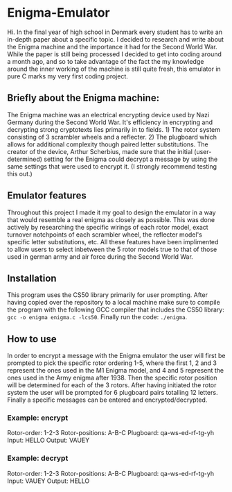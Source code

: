 # Enigma-Emulator
Hi. In the final year of high school in Denmark every student has to write an in-depth paper about a specific topic. I decided to research and write about the Enigma machine and the importance it had for the Second World War. While the paper is still being processed I decided to get into coding around a month ago, and so to take advantage of the fact the my knowledge around the inner working of the machine is still quite fresh, this emulator in pure C marks my very first coding project.

## Briefly about the Enigma machine: 
The Enigma machine was an electrical encrypting device used by Nazi Germany during the Second World War. It's efficiency in encrypting and decrypting strong cryptotexts lies primarily in to fields. 1) The rotor system consisting of 3 scrambler wheels and a reflecter. 2) The plugboard which allows for additional complexity though paired letter substitutions. The creator of the device, Arthur Scherbius, made sure that the initial (user-determined) setting for the Enigma could decrypt a message by using the same settings that were used to encrypt it. (I strongly recommend testing this out.)

## Emulator features
Throughout this project I made it my goal to design the emulator in a way that would resemble a real enigma as closely as possible. This was done actively by researching the specific wirings of each rotor model, exact turnover notchpoints of each scrambler wheel, the reflecter model's specific letter substitutions, etc. All these features have been implimented to allow users to select inbetween the 5 rotor models true to that of those used in german army and air force during the Second World War. 

## Installation
This program uses the CS50 library primarily for user prompting. After having copied over the repository to a local machine make sure to compile the program with the following GCC compiler that includes the CS50 library: `gcc -o enigma enigma.c -lcs50`. Finally run the code:
`./enigma`.


## How to use
In order to encrypt a message with the Enigma emulator the user will first be prompted to pick the specific rotor ordering 1-5, where the first 1, 2 and 3 represent the ones used in the M1 Enigma model, and 4 and 5 represent the ones used in the Army enigma after 1938. Then the specific rotor position will be determined for each of the 3 rotors. After having initiated the rotor system the user will be prompted for 6 plugboard pairs totalling 12 letters. Finally a specific messages can be entered and encrypted/decrypted. 
  
### Example: encrypt 
  Rotor-order: 1-2-3
  Rotor-positions: A-B-C
  Plugboard: qa-ws-ed-rf-tg-yh
  Input: HELLO
  Output: VAUEY

### Example: decrypt
  Rotor-order: 1-2-3
  Rotor-positions: A-B-C
  Plugboard: qa-ws-ed-rf-tg-yh
  Input: VAUEY
  Output: HELLO
